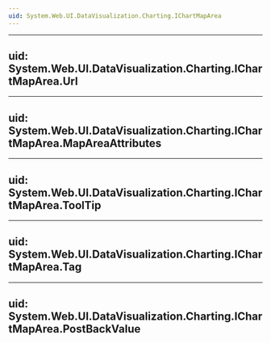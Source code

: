 ```yaml
---
uid: System.Web.UI.DataVisualization.Charting.IChartMapArea
---
```


---
uid: System.Web.UI.DataVisualization.Charting.IChartMapArea.Url
---

---
uid: System.Web.UI.DataVisualization.Charting.IChartMapArea.MapAreaAttributes
---

---
uid: System.Web.UI.DataVisualization.Charting.IChartMapArea.ToolTip
---

---
uid: System.Web.UI.DataVisualization.Charting.IChartMapArea.Tag
---

---
uid: System.Web.UI.DataVisualization.Charting.IChartMapArea.PostBackValue
---
